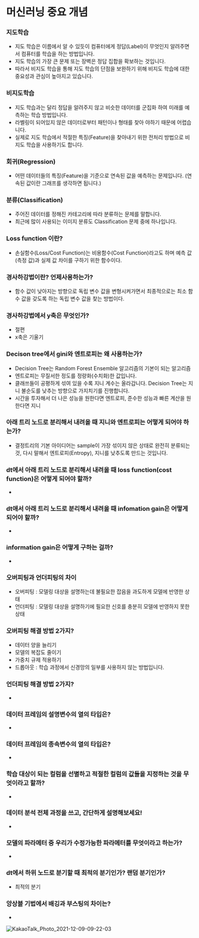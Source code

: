 # 머신러닝 중요 개념

### 지도학습
- 지도 학습은 이름에서 알 수 있듯이 컴퓨터에게 정답(Label)이 무엇인지 알려주면서 컴퓨터를 학습을 하는 방법입니다.
- 지도 학습의 가장 큰 문제 또는 장벽은 정답 집합을 확보하는 것입니다.
- 따라서 비지도 학습을 통해 지도 학습의 단점을 보완하기 위해 비지도 학습에 대한 중요성과 관심이 높아지고 있습니다.


### 비지도학습
- 지도 학습과는 달리 정답을 알려주지 않고 비슷한 데이터를 군집화 하여 미래를 예측하는 학습 방법입니다.
- 라벨링이 되어있지 않은 데이터로부터 패턴이나 형태를 찾아 야하기 때문에 어렵습니다.
- 실제로 지도 학습에서 적절한 특징(Feature)을 찾아내기 위한 전처리 방법으로 비지도 학습을 사용하기도 합니다.


### 회귀(Regression)
- 어떤 데이터들의 특징(Feature)을 기준으로 연속된 값을 예측하는 문제입니다. (연속된 값이란 그래프를 생각하면 됩니다.)


### 분류(Classification)
- 주어진 데이터를 정해진 카테고리에 따라 분류하는 문제를 말합니다.
- 최근에 많이 사용되는 이미지 분류도 Classification 문제 중에 하나입니다.


### Loss function 이란?
- 손실함수(Loss/Cost Function)는 비용함수(Cost Function)라고도 하며 예측 값(측정 값)과 실제 값 차이를 구하기 위한 함수이다.


### 경사하강법이란? 언제사용하는가?
- 함수 값이 낮아지는 방향으로 독립 변수 값을 변형시켜가면서 최종적으로는 최소 함수 값을 갖도록 하는 독립 변수 값을 찾는 방법이다.


### 경사하강법에서 y축은 무엇인가?
- 절편
- x축은 기울기


### Decison tree에서 gini와 엔트로피는 왜 사용하는가?
- Decision Tree는 Random Forest Ensemble 알고리즘의 기본이 되는 알고리즘
- 엔트로피는 무질서한 정도를 정량화(수치화)한 값입니다.
- 클래쓰들이 공평하게 섞여 있을 수록 지니 계수는 올라갑니다. Decision Tree는 지니 불순도를 낮추는 방향으로 가지치기를 진행합니다.
- 시간을 투자해서 더 나은 성능을 원한다면 엔트로피, 준수한 성능과 빠른 계산을 원한다면 지니


### 아래 트리 노드로 분리해서 내려올 때 지니와 엔트로피는 어떻게 되어야 하는가?
- 결정트리의 기본 아이디어는 sample이 가장 섞이지 않은 상태로 완전히 분류되는 것, 다시 말해서 엔트로피(Entropy), 지니를 낮추도록 만드는 것입니다.


### dt에서 아래 트리 노드로 분리해서 내려올 때 loss function(cost function)은 어떻게 되어야 할까?
- 


### dt애서 아래 트리 노드로 분리해서 내려올 때 infomation gain은 어떻게 되어야 할까?
- 


### information gain은 어떻게 구하는 걸까?
- 


### 오버피팅과 언더피팅의 차이
- 오버피팅 : 모델링 대상을 설명하는데 불필요한 잡음을 과도하게 모델에 반영한 상태
- 언더피팅 : 모델링 대상을 설명하기에 필요한 신호를 충분히 모델에 반영하지 못한 상태


### 오버피팅 해결 방법 2가지?
- 데이터 양을 늘리기
- 모델의 복잡도 줄이기
- 가중치 규제 적용하기
- 드롭아웃 : 학습 과정에서 신경망의 일부를 사용하지 않는 방법입니다.


### 언더피팅 해결 방법 2가지?
- 


### 데이터 프레임의 설명변수의 열의 타입은?
- 


### 데이터 프레임의 종속변수의 열의 타입은?
- 


### 학습 대상이 되는 컬럼을 선별하고 적절한 컬럼의 값들을 지정하는 것을 무엇이라고 할까?
- 


### 데이터 분석 전체 과정을 쓰고, 간단하게 설명해보세요!
- 


### 모델의 파라메터 중 우리가 수정가능한 파라메터를 무엇이라고 하는가?
- 


### dt에서 하위 노드로 분기할 때 최적의 분기인가? 랜덤 분기인가?
- 최적의 분기

### 앙상블 기법에서 배깅과 부스팅의 차이는?
- 


![KakaoTalk_Photo_2021-12-09-09-22-03](https://user-images.githubusercontent.com/89058117/145312010-b70bcd1e-ed09-4b53-b5f4-f106a305ffa3.jpeg)
